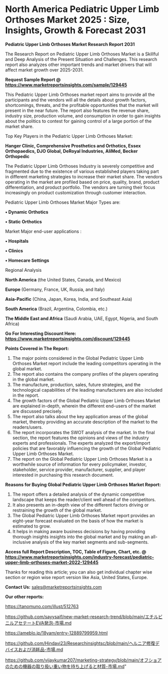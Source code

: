 # North America Pediatric Upper Limb Orthoses Market 2025 : Size, Insights, Growth & Forecast 2031

<strong>Pediatric Upper Limb Orthoses Market Research Report 2031</strong>

The Research Report on Pediatric Upper Limb Orthoses Market is a Skillful and Deep Analysis of the Present Situation and Challenges. This research report also analyzes other important trends and market drivers that will affect market growth over 2025-2031.

<strong>Request Sample Report @ <a href=https://www.marketreportsinsights.com/sample/129445>https://www.marketreportsinsights.com/sample/129445</a></strong>

This Pediatric Upper Limb Orthoses market report aims to provide all the participants and the vendors will all the details about growth factors, shortcomings, threats, and the profitable opportunities that the market will present in the near future. The report also features the revenue share, industry size, production volume, and consumption in order to gain insights about the politics to contest for gaining control of a large portion of the market share.

Top Key Players in the Pediatric Upper Limb Orthoses Market:

<strong>Hanger Clinic, Comprehensive Prosthetics and Orthotics, Essex Orthopaedics, DJO Global, DeRoyal Industries, AliMed, Becker Orthopedic</strong>

The Pediatric Upper Limb Orthoses Industry is severely competitive and fragmented due to the existence of various established players taking part in different marketing strategies to increase their market share. The vendors operating in the market are profiled based on price, quality, brand, product differentiation, and product portfolio. The vendors are turning their focus increasingly on product customization through customer interaction.

Pediatric Upper Limb Orthoses Market Major Types are:

<strong>• Dynamic Orthotics

• Static Orthotics</strong>

Market Major end-user applications :

<strong>• Hospitals

• Clinics

• Homecare Settings</strong>

Regional Analysis

</u><strong><b>North America</b></strong> (the United States, Canada, and Mexico)

<strong><b>Europe </b></strong>(Germany, France, UK, Russia, and Italy)

<strong><b>Asia-Pacific</b></strong> (China, Japan, Korea, India, and Southeast Asia)

<strong><b>South America</b></strong> (Brazil, Argentina, Colombia, etc.)

<strong><b>The Middle East and Africa</b></strong> (Saudi Arabia, UAE, Egypt, Nigeria, and South Africa)

<strong>Go For Interesting Discount Here: <a href=https://www.marketreportsinsights.com/discount/129445>https://www.marketreportsinsights.com/discount/129445</a></strong>

<strong>Points Covered in The Report:</strong>
<ol>
  <li>The major points considered in the Global Pediatric Upper Limb Orthoses Market report include the leading competitors operating in the global market.</li>
  <li>The report also contains the company profiles of the players operating in the global market.</li>
  <li>The manufacture, production, sales, future strategies, and the technological capabilities of the leading manufacturers are also included in the report.</li>
  <li>The growth factors of the Global Pediatric Upper Limb Orthoses Market are explained in-depth, wherein the different end-users of the market are discussed precisely.</li>
  <li>The report also talks about the key application areas of the global market, thereby providing an accurate description of the market to the readers/users.</li>
  <li>The report incorporates the SWOT analysis of the market. In the final section, the report features the opinions and views of the industry experts and professionals. The experts analyzed the export/import policies that are favorably influencing the growth of the Global Pediatric Upper Limb Orthoses Market.</li>
  <li>The report on the Global Pediatric Upper Limb Orthoses Market is a worthwhile source of information for every policymaker, investor, stakeholder, service provider, manufacturer, supplier, and player interested in purchasing this research document.</li>
</ol>
<strong>Reasons for Buying Global Pediatric Upper Limb Orthoses Market Report:</strong>

<ol>
  <li>The report offers a detailed analysis of the dynamic competitive landscape that keeps the reader/client well ahead of the competitors.</li>
  <li>It also presents an in-depth view of the different factors driving or restraining the growth of the global market.</li>
  <li>The Global Pediatric Upper Limb Orthoses Market report provides an eight-year forecast evaluated on the basis of how the market is estimated to grow.</li>
  <li>It helps in making aware business decisions by having providing thorough insights insights into the global market and by making an all-inclusive analysis of the key market segments and sub-segments.</li>
</ol>
<strong>Access full Report Description, TOC, Table of Figure, Chart, etc. @ <a href=https://www.marketreportsinsights.com/industry-forecast/pediatric-upper-limb-orthoses-market-2022-129445>https://www.marketreportsinsights.com/industry-forecast/pediatric-upper-limb-orthoses-market-2022-129445</a></strong>


Thanks for reading this article; you can also get individual chapter wise section or region wise report version like Asia, United States, Europe.

<strong>Contact Us:</strong>
sales@marketreportsinsights.com

<strong>Our other reports:</strong>

<a href=https://tanomuno.com/illust/512763>https://tanomuno.com/illust/512763</a>

<a href=https://github.com/sayysaif/new-market-research-trend/blob/main/エチルビニルアセテートEVA発泡-市場.md>https://github.com/sayysaif/new-market-research-trend/blob/main/エチルビニルアセテートEVA発泡-市場.md</a>

<a href=https://ameblo.jp/18yam/entry-12889799959.html>https://ameblo.jp/18yam/entry-12889799959.html</a>

<a href=https://github.com/Hindavi23/Researchinsightsc/blob/main/ヘルニア修復デバイスおよび消耗品-市場.md>https://github.com/Hindavi23/Researchinsightsc/blob/main/ヘルニア修復デバイスおよび消耗品-市場.md</a>

<a href=https://github.com/vijaykumar207/marketing-strategy/blob/main/オフショアのための機器の取り扱い重い物を持ち上げると材質-市場.md>https://github.com/vijaykumar207/marketing-strategy/blob/main/オフショアのための機器の取り扱い重い物を持ち上げると材質-市場.md</a>"
